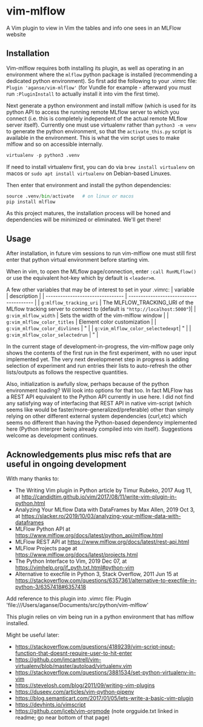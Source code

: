 # vim-mlflow
A Vim plugin to view in Vim the tables and info one sees in an MLFlow website

## Installation

Vim-mlflow requires both installing its plugin, as well as operating in an
environment where the `mlflow` python package is installed (recommending a
dedicated python environment).  So first add the following to your .vimrc file:
`Plugin 'aganse/vim-mlflow'` (for Vundle for example - afterward you must run
`:PluginInstall` to actually install it into vim the first time).

Next generate a python environment and install mlflow (which is used for its
python API to access the running remote MLflow server to which you connect
(i.e. this is completely independent of the actual remote MLflow server itself).
Currently one must use virtualenv rather than `python3 -m venv` to generate the
python environment, so that the `activate_this.py` script is available in the
environment.  This is what the vim script uses to make mlflow and so on
accessible internally.
```python
virtualenv -p python3 .venv
```
If need to install virtualenv first, you can do via `brew install virtualenv`
on macos or `sudo apt install virtualenv` on Debian-based Linuxes.

Then enter that environment and install the python dependencies:
```python
source .venv/bin/activate   # on linux or macos
pip install mlflow
```

As this project matures, the installation process will be honed and dependencies
will be minimized or eliminated.  We'll get there!


## Usage

After installation, in future vim sessions to run vim-mlflow one must still
first enter that python virtual environment before starting vim.

When in vim, to open the MLflow page/connection, enter `:call RunMLflow()`
or use the equivalent hot-key which by default is `<leader>m`.

A few other variables that may be of interest to set in your .vimrc:
|           variable               |               description               |
| -------------------------------- | --------------------------------------- |
| `g:mlflow_tracking_uri`          | The MLFLOW_TRACKING_URI of the MLflow tracking server to connect to (default is `"http://localhost:5000"`)|
| `g:vim_mlflow_width`             | Sets the width of the vim-mlflow window |
| `g:vim_mlflow_color_titles`      | Element color customization             |
| `g:vim_mlflow_color_divlines`    | "                                       |
| `g:vim_mlflow_color_selectedexpt`| "                                       |
| `g:vim_mlflow_color_selectedrun` | "                                       |

In the current stage of development-in-progress, the vim-mlflow page only shows
the contents of the first run in the first experiment, with no user input
implemented yet.  The very next developmenet step in progress is adding
selection of experiment and run entries their lists to auto-refresh the other
lists/outputs as follows the respective quantities.

Also, initialization is awfully slow, perhaps because of the python environment
loading? Will look into options for that too. In fact MLFlow has a REST API
equivalent to the Python API currently in use here.  I did not find any
satisfying way of interfacing that REST API in native vim-script (which seems
like would be faster/more-generalized/preferable) other than simply relying on
other different external system dependencies (curl,etc) which seems no different
than having the Python-based dependency implemented here (Python interprer being
already compiled into vim itself).  Suggestions welcome as development continues.


## Acknowledgements plus misc refs that are useful in ongoing development

With many thanks to:
* The Writing Vim plugin in Python article by Timur Rubeko, 2017 Aug 11, at
  http://candidtim.github.io/vim/2017/08/11/write-vim-plugin-in-python.html
* Analyzing Your MLflow Data with DataFrames by Max Allen, 2019 Oct 3, at
  https://slacker.ro/2019/10/03/analyzing-your-mlflow-data-with-dataframes
* MLFlow Python API at
  https://www.mlflow.org/docs/latest/python_api/mlflow.html
* MLFlow REST API at
  https://www.mlflow.org/docs/latest/rest-api.html
* MLFlow Projects page at
  https://www.mlflow.org/docs/latest/projects.html
* The Python Interface to Vim, 2019 Dec 07, at
  https://vimhelp.org/if_pyth.txt.html#python-vim
* Alternative to execfile in Python 3, Stack Overflow, 2011 Jun 15 at
  https://stackoverflow.com/questions/6357361/alternative-to-execfile-in-python-3/6357418#6357418


Add reference to this plugin into .vimrc file:
Plugin 'file:///Users/aganse/Documents/src/python/vim-mlflow'

This plugin relies on vim being run in a python environment that has mlflow
installed.

Might be useful later:
* https://stackoverflow.com/questions/4189239/vim-script-input-function-that-doesnt-require-user-to-hit-enter
* https://github.com/jmcantrell/vim-virtualenv/blob/master/autoload/virtualenv.vim
* https://stackoverflow.com/questions/3881534/set-python-virtualenv-in-vim
* https://stevelosh.com/blog/2011/09/writing-vim-plugins
* https://duseev.com/articles/vim-python-pipenv
* https://blog.semanticart.com/2017/01/05/lets-write-a-basic-vim-plugin
* https://devhints.io/vimscript
* https://github.com/jceb/vim-orgmode (note orgguide.txt linked in readme; go near bottom of that page)

